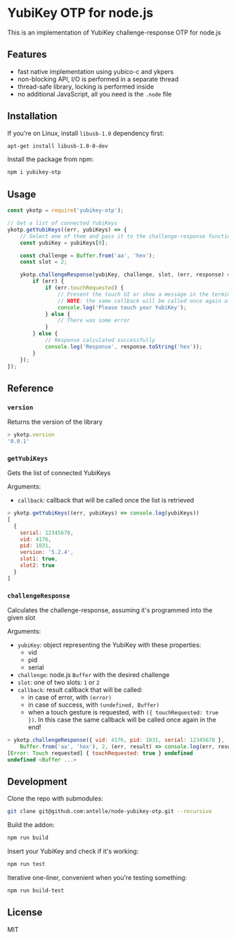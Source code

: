 # YubiKey OTP for node.js

This is an implementation of YubiKey challenge-response OTP for node.js

## Features

- fast native implementation using yubico-c and ykpers
- non-blocking API, I/O is performed in a separate thread
- thread-safe library, locking is performed inside
- no additional JavaScript, all you need is the `.node` file

## Installation

If you're on Linux, install `libusb-1.0` dependency first:
```sh
apt-get install libusb-1.0-0-dev
```

Install the package from npm:
```sh
npm i yubikey-otp
```

## Usage

```javascript
const ykotp = require('yubikey-otp');

// Get a list of connected YubiKeys
ykotp.getYubiKeys((err, yubiKeys) => {
    // Select one of them and pass it to the challenge-response function
    const yubiKey = yubiKeys[0];

    const challenge = Buffer.from('aa', 'hex');
    const slot = 2;

    ykotp.challengeResponse(yubiKey, challenge, slot, (err, response) => {
        if (err) {
            if (err.touchRequested) {
                // Present the touch UI or show a message in the terminal
                // NOTE: the same callback will be called once again after it
                console.log('Please touch your YubiKey');
            } else {
                // There was some error
            }
        } else {
            // Response calculated successfully
            console.log('Response', response.toString('hex'));
        }
    });
});
```

## Reference

### `version`

Returns the version of the library
```javascript
> ykotp.version
'0.0.1'
```

### `getYubiKeys`

Gets the list of connected YubiKeys

Arguments:
- `callback`: callback that will be called once the list is retrieved

```javascript
> ykotp.getYubiKeys((err, yubiKeys) => console.log(yubiKeys))
[
  {
    serial: 12345678,
    vid: 4176,
    pid: 1031,
    version: '5.2.4',
    slot1: true,
    slot2: true
  }
]
```

### `challengeResponse`

Calculates the challenge-response, assuming it's programmed into the given slot

Arguments:
- `yubiKey`: object representing the YubiKey with these properties:
    - vid
    - pid
    - serial
- `challenge`: node.js `Buffer` with the desired challenge
- `slot`: one of two slots: `1` or `2`
- `callback`: result callback that will be called:
    - in case of error, with `(error)`
    - in case of success, with `(undefined, Buffer)`
    - when a touch gesture is requested, with `({ touchRequested: true })`.
        In this case the same callback will be called once again in the end!

```javascript
> ykotp.challengeResponse({ vid: 4176, pid: 1031, serial: 12345678 },
    Buffer.from('aa', 'hex'), 2, (err, result) => console.log(err, result))
[Error: Touch requested] { touchRequested: true } undefined
undefined <Buffer ...>
```

## Development

Clone the repo with submodules:
```sh
git clone git@github.com:antelle/node-yubikey-otp.git --recursive
```

Build the addon:
```sh
npm run build
```

Insert your YubiKey and check if it's working:
```sh
npm run test
```

Iterative one-liner, convenient when you're testing something:
```sh
npm run build-test
```

## License

MIT
